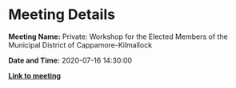 # Meeting Details

**Meeting Name:** Private: Workshop for the Elected Members of the Municipal District of Cappamore-Kilmallock

**Date and Time:** 2020-07-16 14:30:00

**<a href="https://www.limerick.ie/council/whats-on/private-workshop-elected-members-municipal-district-cappamore-kilmallock-1" target="_blank">Link to meeting</a>**
